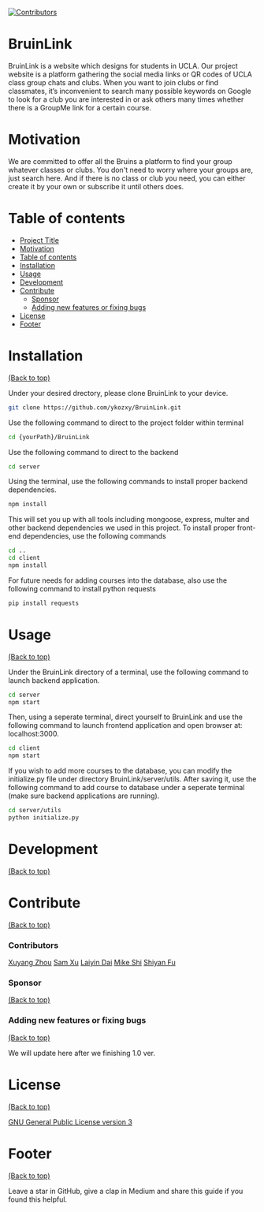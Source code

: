 <!-- Add banner here -->
[![Contributors](https://img.shields.io/badge/Contributors-5-brightgreen.svg?style=flat-square)
](https://github.com/ykozxy/BruinLink/graphs/contributors)
<!--
https://img.shields.io/github/contributors/github.com/ykozxy/BruinLink/graphs/.svg?style=for-the-badge

[![Forks][forks-shield]][forks-url]
[![Stargazers][stars-shield]][stars-url]
[![Issues][issues-shield]][issues-url]
-->

# BruinLink
BruinLink is a website which designs for students in UCLA. Our project website is a platform gathering the social media links or QR codes of UCLA class group chats and clubs. When you want to join clubs or find classmates, it’s inconvenient to search many possible keywords on Google to look for a club you are interested in or ask others many times whether there is a GroupMe link for a certain course.
<!-- Add buttons here -->

<!-- Describe your project in brief -->

<!-- The project title should be self explanotory and try not to make it a mouthful. (Although exceptions exist- **awesome-readme-writing-guide-for-open-source-projects** - would have been a cool name)

Add a cover/banner image for your README. **Why?** Because it easily **grabs people's attention** and it **looks cool**(*duh!obviously!*).

The best dimensions for the banner is **1280x650px**. You could also use this for social preview of your repo.

I personally use [**Canva**](https://www.canva.com/) for creating the banner images. All the basic stuff is **free**(*you won't need the pro version in most cases*).

There are endless badges that you could use in your projects. And they do depend on the project. Some of the ones that I commonly use in every projects are given below. 

I use [**Shields IO**](https://shields.io/) for making badges. It is a simple and easy to use tool that you can use for almost all your badge cravings. -->

<!-- Some badges that you could use -->

<!-- ![GitHub release (latest by date including pre-releases)](https://img.shields.io/github/v/release/navendu-pottekkat/awesome-readme?include_prereleases)
: This badge shows the version of the current release.

![GitHub last commit](https://img.shields.io/github/last-commit/navendu-pottekkat/awesome-readme)
: I think it is self-explanatory. This gives people an idea about how the project is being maintained.

![GitHub issues](https://img.shields.io/github/issues-raw/navendu-pottekkat/awesome-readme)
: This is a dynamic badge from [**Shields IO**](https://shields.io/) that tracks issues in your project and gets updated automatically. It gives the user an idea about the issues and they can just click the badge to view the issues.

![GitHub pull requests](https://img.shields.io/github/issues-pr/navendu-pottekkat/awesome-readme)
: This is also a dynamic badge that tracks pull requests. This notifies the maintainers of the project when a new pull request comes.

![GitHub All Releases](https://img.shields.io/github/downloads/navendu-pottekkat/awesome-readme/total): If you are not like me and your project gets a lot of downloads(*I envy you*) then you should have a badge that shows the number of downloads! This lets others know how **Awesome** your project is and is worth contributing to.

![GitHub](https://img.shields.io/github/license/navendu-pottekkat/awesome-readme)
: This shows what kind of open-source license your project uses. This is good idea as it lets people know how they can use your project for themselves.

![Tweet](https://img.shields.io/twitter/url?style=flat-square&logo=twitter&url=https%3A%2F%2Fnavendu.me%2Fnsfw-filter%2Findex.html): This is not essential but it is a cool way to let others know about your project! Clicking this button automatically opens twitter and writes a tweet about your project and link to it. All the user has to do is to click tweet. Isn't that neat? -->

# Motivation

We are committed to offer all the Bruins a platform to find your group whatever classes or clubs. You don't need to worry where your groups are, just search here. And if there is no class or club you need, you can either create it by your own or subscribe it until others does.

# Table of contents

<!-- After you have introduced your project, it is a good idea to add a **Table of contents** or **TOC** as **cool** people say it. This would make it easier for people to navigate through your README and find exactly what they are looking for.

Here is a sample TOC(*wow! such cool!*) that is actually the TOC for this README. -->

- [Project Title](#project-title)
- [Motivation](#motivation)
- [Table of contents](#table-of-contents)
- [Installation](#installation)
- [Usage](#usage)
- [Development](#development)
- [Contribute](#contribute)
    - [Sponsor](#sponsor)
    - [Adding new features or fixing bugs](#adding-new-features-or-fixing-bugs)
- [License](#license)
- [Footer](#footer)

# Installation
[(Back to top)](#table-of-contents)

Under your desired drectory, please clone BruinLink to your device.
```sh
git clone https://github.com/ykozxy/BruinLink.git
```
Use the following command to direct to the project folder within terminal
```sh
cd {yourPath}/BruinLink
```
Use the following command to direct to the backend
```sh
cd server
```
Using the terminal, use the following commands to install proper backend dependencies.
```sh
npm install
```
This will set you up with all tools including mongoose, express, multer and other backend dependencies we used in this project.
To install proper front-end dependencies, use the following commands
```sh
cd ..
cd client
npm install
```
For future needs for adding courses into the database, also use the following command to install python requests
```sh
pip install requests
```

# Usage
[(Back to top)](#table-of-contents)

Under the BruinLink directory of a terminal, use the following command to launch backend application.
```sh
cd server
npm start
```
Then, using a seperate terminal, direct yourself to BruinLink and use the following command to launch frontend application and open browser at: localhost:3000.
```sh
cd client
npm start
```
If you wish to add more courses to the database, you can modify the initialize.py file under directory BruinLink/server/utils. After saving it, use the following command to add course to database under a seperate terminal (make sure backend applications are running).
```sh
cd server/utils
python initialize.py
```
# Development
[(Back to top)](#table-of-contents)

<!-- This is the place where you give instructions to developers on how to modify the code.

You could give **instructions in depth** of **how the code works** and how everything is put together.

You could also give specific instructions to how they can setup their development environment.

Ideally, you should keep the README simple. If you need to add more complex explanations, use a wiki. Check out [this wiki](https://github.com/navendu-pottekkat/nsfw-filter/wiki) for inspiration. -->

# Contribute
[(Back to top)](#table-of-contents)
### Contributors
<a href="https://github.com/ykozxy/BruinLink/graphs/contributors">

[Xuyang Zhou](https://github.com/ykozxy)
[Sam Xu](https://github.com/samxu01)
[Laiyin Dai](https://github.com/ng666)
[Mike Shi](https://github.com/Spiderpc)
[Shiyan Fu](https://github.com/Fshiyan)

<!-- This is where you can let people know how they can **contribute** to your project. Some of the ways are given below.

Also this shows how you can add subsections within a section. -->

### Sponsor
[(Back to top)](#table-of-contents)

<!-- Your project is gaining traction and it is being used by thousands of people(***with this README there will be even more***). Now it would be a good time to look for people or organisations to sponsor your project. This could be because you are not generating any revenue from your project and you require money for keeping the project alive.

You could add how people can sponsor your project in this section. Add your patreon or GitHub sponsor link here for easy access.

A good idea is to also display the sponsors with their organisation logos or badges to show them your love!(*Someday I will get a sponsor and I can show my love*) -->

### Adding new features or fixing bugs
[(Back to top)](#table-of-contents)

<!-- This is to give people an idea how they can raise issues or feature requests in your projects. 

You could also give guidelines for submitting and issue or a pull request to your project.

Personally and by standard, you should use a [issue template](https://github.com/navendu-pottekkat/nsfw-filter/blob/master/ISSUE_TEMPLATE.md) and a [pull request template](https://github.com/navendu-pottekkat/nsfw-filter/blob/master/PULL_REQ_TEMPLATE.md)(click for examples) so that when a user opens a new issue they could easily format it as per your project guidelines.

You could also add contact details for people to get in touch with you regarding your project. -->

We will update here after we finishing 1.0 ver.

# License
[(Back to top)](#table-of-contents)

<!-- Adding the license to README is a good practice so that people can easily refer to it.

Make sure you have added a LICENSE file in your project folder. **Shortcut:** Click add new file in your root of your repo in GitHub > Set file name to LICENSE > GitHub shows LICENSE templates > Choose the one that best suits your project!

I personally add the name of the license and provide a link to it like below. -->

[GNU General Public License version 3](https://opensource.org/licenses/GPL-3.0)

# Footer
[(Back to top)](#table-of-contents)

<!-- Let's also add a footer because I love footers and also you **can** use this to convey important info.

Let's make it an image because by now you have realised that multimedia in images == cool(*please notice the subtle programming joke). -->

Leave a star in GitHub, give a clap in Medium and share this guide if you found this helpful.

<!-- Add the footer here -->

<!-- ![Footer](https://github.com/navendu-pottekkat/awesome-readme/blob/master/fooooooter.png) -->

